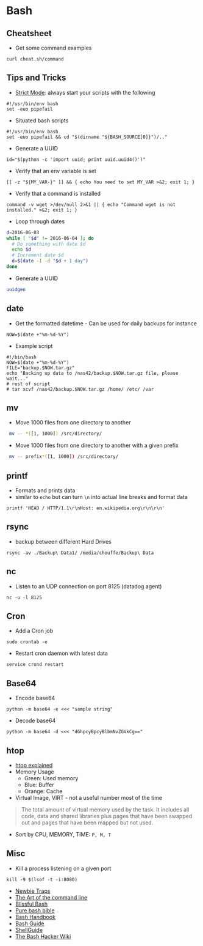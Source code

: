 # Bash

## Cheatsheet

* Get some command examples
```
curl cheat.sh/command
```

## Tips and Tricks

* [Strict Mode](http://redsymbol.net/articles/unofficial-bash-strict-mode/): always start your scripts with the following
```
#!/usr/bin/env bash
set -euo pipefail
```
* Situated bash scripts
```
#!/usr/bin/env bash
set -euo pipefail && cd "$(dirname "${BASH_SOURCE[0]}")/.."
```
* Generate a UUID
```
id="$(python -c 'import uuid; print uuid.uuid4()')"
```
* Verify that an env variable is set
```
[[ -z "${MY_VAR-}" ]] && { echo You need to set MY_VAR >&2; exit 1; }
```
* Verify that a command is installed
```
command -v wget >/dev/null 2>&1 || { echo "Command wget is not installed." >&2; exit 1; }
```

* Loop through dates

```bash
d=2016-06-03
while [ "$d" != 2016-06-04 ]; do
  # Do something with date $d
  echo $d
  # Increment date $d
  d=$(date -I -d "$d + 1 day")
done
```
* Generate a UUID
```bash
uuidgen
```

## date

* Get the formatted datetime - Can be used for daily backups for instance
```
NOW=$(date +"%m-%d-%Y")
```
* Example script
```
#!/bin/bash
NOW=$(date +"%m-%d-%Y")
FILE="backup.$NOW.tar.gz"
echo "Backing up data to /nas42/backup.$NOW.tar.gz file, please wait..."
# rest of script
# tar xcvf /nas42/backup.$NOW.tar.gz /home/ /etc/ /var
```

## mv

* Move 1000 files from one directory to another
```bash
 mv -- *([1, 1000]) /src/directory/
 ```
* Move 1000 files from one directory to another with a given prefix
```bash
 mv -- prefix*([1, 1000]) /src/directory/
```

## printf

* Formats and prints data
* similar to `echo` but can turn `\n` into actual line breaks and format data
```
printf 'HEAD / HTTP/1.1\r\nHost: en.wikipedia.org\r\n\r\n'
```

## rsync

* backup between different Hard Drives
```
rsync -av ./Backup\ Data1/ /media/chouffe/Backup\ Data
```

## nc

* Listen to an UDP connection on port 8125 (datadog agent)
```
nc -u -l 8125
```

## Cron

* Add a Cron job
```
sudo crontab -e
```
* Restart cron daemon with latest data
```
service crond restart
```

## Base64

* Encode base64
```
python -m base64 -e <<< "sample string"
```
* Decode base64
```
python -m base64 -d <<< "dGhpcyBpcyBlbmNvZGVkCg=="
```

## htop

* [htop explained](https://peteris.rocks/blog/htop/)
* Memory Usage
  * Green: Used memory
  * Blue: Buffer
  * Orange: Cache
* Virtual Image, VIRT - not a useful number most of the time
> The total amount of virtual memory used by the task. It includes all code, data and shared libraries plus pages that have been swapped out and pages that have been mapped but not used.

* Sort by CPU, MEMORY, TIME: `P, M, T`

## Misc

* Kill a process listening on a given port
```
kill -9 $(lsof -t -i:8080)
```
* [Newbie Traps](https://wiki.bash-hackers.org/scripting/newbie_traps)
* [The Art of the command line](https://github.com/jlevy/the-art-of-command-line)
* [Blissful Bash](https://github.com/pesterhazy/blissful-bash)
* [Pure bash bible](https://github.com/dylanaraps/pure-bash-bible)
* [Bash Handbook](https://github.com/denysdovhan/bash-handbook)
* [Bash Guide](https://github.com/Idnan/bash-guide)
* [ShellGuide](https://google.github.io/styleguide/shellguide.html)
* [The Bash Hacker Wiki](https://wiki.bash-hackers.org/start)
